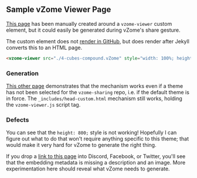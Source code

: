 
## Sample vZome Viewer Page

[This page][self] has been manually created around a `vzome-viewer` custom element,
but it could easily be generated during vZome's share gesture.

The custom element does not [render in GitHub][github], but does render after Jekyll converts this to an HTML page.

<vzome-viewer src="./4-cubes-compound.vZome" style="width: 100%; height: 800;"></vzome-viewer>

```html
<vzome-viewer src="./4-cubes-compound.vZome" style="width: 100%; height: 800;"></vzome-viewer>
```

### Generation

[This other page][notheme] demonstrates that the mechanism works even if a theme has not been selected
for the `vzome-sharing` repo, i.e. if the default theme is in force.  The `_includes/head-custom.html` mechanism
still works, holding the `vzome-viewer.js` script tag.

### Defects
You can see that the `height: 800;` style is not working!  Hopefully I can figure out what to do
that won't require anything specific to this theme; that would make it very hard for vZome to generate the right thing.

If you drop a [link to this page][self] into Discord, Facebook, or Twitter, you'll see that the embedding
metadata is missing a description and an image.  More experimentation here should reveal what vZome needs to generate.


[self]: https://vorth.github.io/vzome-sharing/2021/10/28/09-59-05-4-cubes-compound/
[github]: https://github.com/vorth/vzome-sharing/blob/main/2021/10/28/09-59-05-4-cubes-compound/index.md
[notheme]: https://vorth.github.io/vzome-web/test/
